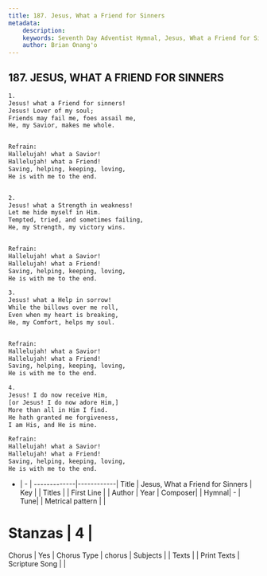 ```yaml
---
title: 187. Jesus, What a Friend for Sinners
metadata:
    description: 
    keywords: Seventh Day Adventist Hymnal, Jesus, What a Friend for Sinners, , 
    author: Brian Onang'o
---
```



## 187. JESUS, WHAT A FRIEND FOR SINNERS

```txt
1.
Jesus! what a Friend for sinners!
Jesus! Lover of my soul;
Friends may fail me, foes assail me,
He, my Savior, makes me whole.


Refrain:
Hallelujah! what a Savior!
Hallelujah! what a Friend!
Saving, helping, keeping, loving,
He is with me to the end.


2.
Jesus! what a Strength in weakness!
Let me hide myself in Him.
Tempted, tried, and sometimes failing,
He, my Strength, my victory wins.


Refrain:
Hallelujah! what a Savior!
Hallelujah! what a Friend!
Saving, helping, keeping, loving,
He is with me to the end.

3.
Jesus! what a Help in sorrow!
While the billows over me roll,
Even when my heart is breaking,
He, my Comfort, helps my soul.


Refrain:
Hallelujah! what a Savior!
Hallelujah! what a Friend!
Saving, helping, keeping, loving,
He is with me to the end.

4.
Jesus! I do now receive Him,
[or Jesus! I do now adore Him,]
More than all in Him I find.
He hath granted me forgiveness,
I am His, and He is mine.

Refrain:
Hallelujah! what a Savior!
Hallelujah! what a Friend!
Saving, helping, keeping, loving,
He is with me to the end.

```

- |   -  |
-------------|------------|
Title | Jesus, What a Friend for Sinners |
Key |  |
Titles |  |
First Line |  |
Author | 
Year | 
Composer|  |
Hymnal|  - |
Tune|  |
Metrical pattern | |
# Stanzas | 4 |
Chorus | Yes |
Chorus Type | chorus |
Subjects |  |
Texts |  |
Print Texts | 
Scripture Song |  |
  
